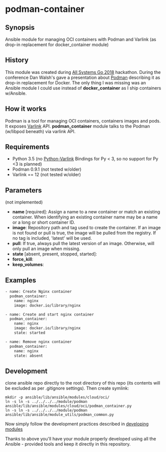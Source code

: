 # podman-container

## Synopsis

Ansible module for managing OCI containers with Podman and Varlink (as drop-in replacement for docker_container module)

## History

This module was created during [All Systems Go 2018](https://all-systems-go.io/) 
hackathon. During the conference Dan Walsh's gave a presentation about
[Podman](https://github.com/containers/libpod/) describing it as drop-in
replacement for Docker. The only thing I was missing was an Ansible module
I could use instead of **docker_container** as I ship containers w/Ansible.

## How it works

Podman is a tool for managing OCI containers, containers images 
and pods. It exposes [Varlink](https://varlink.org) API. **podman_container**
module talks to the Podman (w/libpod beneath) via varlink API.

## Requirements

- Python 3.5 (no [Python-Varlink](https://github.com/varlink/python) Bindings for Py < 3, so no support for Py <3 is planned)
- Podman 0.9.1 (not tested w/older)
- Varlink == 12 (not tested w/older)

## Parameters

(not implemented)

- **name** [required]: Assign a name to a new container or match an existing 
  container. When identifying an existing container name may be a name or a long or short container ID. 
- **image**: Repository path and tag used to create the container. If an image 
  is not found or pull is true, the image will be pulled from the registry. If 
  no tag is included, 'latest' will be used.
- **pull**: If true, always pull the latest version of an image. Otherwise, 
  will only pull an image when missing.
- **state** [absent, present, stopped, started]:
- **force_kill**:
- **keep_volumes**: 
  
## Examples

```bash
- name: Create Nginx container
  podman_container:
    name: nginx
    image: docker.io/library/nginx
```

```bash
- name: Create and start nginx container
  podman_container:
    name: nginx
    image: docker.io/library/nginx
    state: started
```

```bash
- name: Remove nginx container
  podman_container:
    name: nginx
    state: absent
```

## Development

clone ansible repo directly to the root directory of this repo (its contents 
will be excluded as per .gitignore settings). Then create symlink:

```
mkdir -p ansible/lib/ansible/modules/cloud/oci/
ln -s ln -s ../../../../module/podman ansible/lib/ansible/modules/cloud/oci/podman_container.py
ln -s ln -s ../../../../module/podman ansible/lib/ansible/module_utils/podman_common.py
```

Now simply follow the development practices described in [developing modules](https://docs.ansible.com/ansible/2.5/dev_guide/developing_modules_general.html)

Thanks to above you'll have your module properly developed using all the 
Ansible - provided tools and keep it directly in this repository.
 